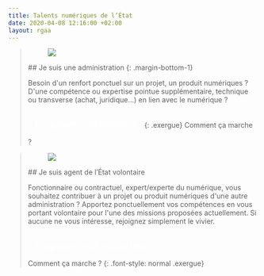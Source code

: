```yaml
---
title: Talents numériques de l’État
date: 2020-04-08 12:16:00 +02:00
layout: rgaa
---
```


<style>
         .button {
         background-color: none;
         border: 1px solid white;
         color: white;
         padding: 10px 10px;
         text-align: center;
         text-decoration: none;
         display: inline-block;
         font-style: normal;
         font-size: 20px;
         margin: 4px 2px;
         cursor: pointer;
         }
      </style>

> <figure class='image-left' style='width: 4%;'><img src="/uploads/fleche-droite.png"/></figure>## Je suis une administration
> {: .margin-bottom-1}
> 
> <p class="normal">Besoin d'un renfort ponctuel sur un projet, un produit numériques ? D'une compétence ou expertise pointue supplémentaire, technique ou transverse (achat, juridique...) en lien avec le numérique ?<p> 
> 
><a href="https://sgmap.sphinxdeclic.com/d/s/b5osl9" class="button">Proposer une mission</a>
{: .exergue}
Comment ça marche ?


> <figure class='image-left' style='width: 4%; margin-top: 0.7rem;'><img src="/uploads/fleche-droite.png"/></figure>## Je suis agent de l’État volontaire
> 
> <p class="normal">Fonctionnaire ou contractuel, expert/experte du numérique, vous souhaitez contribuer à un projet ou produit numériques d'une autre administration ? Apportez ponctuellement vos compétences en vous portant volontaire pour l'une des missions proposées actuellement.
> Si aucune ne vous intéresse, rejoignez simplement le vivier.</p>
> 
> <a href="https://sgmap.sphinxdeclic.com/d/s/b5osl9" class="button">Proposer mon expertise</a>
> <br> 
> Comment ça marche ?
{: .font-style: normal .exergue}
